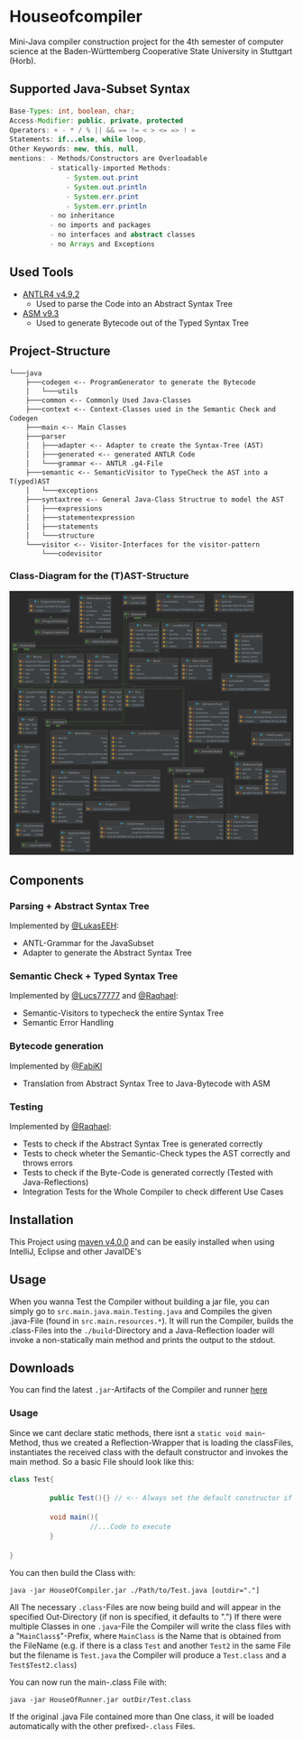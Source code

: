# Houseofcompiler

Mini-Java compiler construction project for the 4th semester of computer science at the Baden-Württemberg Cooperative State University in Stuttgart (Horb).

## Supported Java-Subset Syntax

```java
Base-Types: int, boolean, char;
Access-Modifier: public, private, protected
Operators: + - * / % || && == != < > <= => ! = 
Statements: if...else, while loop, 
Other Keywords: new, this, null, 
mentions: - Methods/Constructors are Overloadable
          - statically-imported Methods: 
              - System.out.print 
              - System.out.println 
              - System.err.print 
              - System.err.println
          - no inheritance 
          - no imports and packages
          - no interfaces and abstract classes
          - no Arrays and Exceptions
```

## Used Tools

* [ANTLR4 v4.9.2](https://www.antlr.org/)
  * Used to parse the Code into an Abstract Syntax Tree
* [ASM v9.3](https://asm.ow2.io/) 
  * Used to generate Bytecode out of the Typed Syntax Tree 

## Project-Structure

```plain
└───java
    ├───codegen <-- ProgramGenerator to generate the Bytecode
    │   └───utils
    ├───common <-- Commonly Used Java-Classes 
    ├───context <-- Context-Classes used in the Semantic Check and Codegen
    ├───main <-- Main Classes
    ├───parser 
    │   ├───adapter <-- Adapter to create the Syntax-Tree (AST)
    │   ├───generated <-- generated ANTLR Code
    │   └───grammar <-- ANTLR .g4-File
    ├───semantic <-- SemanticVisitor to TypeCheck the AST into a T(yped)AST
    │   └───exceptions
    ├───syntaxtree <-- General Java-Class Structrue to model the AST
    │   ├───expressions
    │   ├───statementexpression
    │   ├───statements
    │   └───structure
    └───visitor <-- Visitor-Interfaces for the visitor-pattern
        └───codevisitor 
```
### Class-Diagram for the (T)AST-Structure
![UML-Diagram](https://github.com/DHBW-Inf20/houseofcompiler/blob/main/class_diagram.svg)

## Components

### Parsing + Abstract Syntax Tree

Implemented by [@LukasEEH](https://github.com/LukasEEH):
* ANTL-Grammar for the JavaSubset
* Adapter to generate the Abstract Syntax Tree


### Semantic Check + Typed Syntax Tree

Implemented by [@Lucs77777](https://github.com/Lucs77777) and [@Raqhael](https://github.com/Raqhael):
* Semantic-Visitors to typecheck the entire Syntax Tree
* Semantic Error Handling

### Bytecode generation

Implemented by [@FabiKl](https://github.com/FabiKl)
* Translation from Abstract Syntax Tree to Java-Bytecode with ASM

### Testing 

Implemented by [@Raqhael](https://github.com/Raqhael):
* Tests to check if the Abstract Syntax Tree is generated correctly
* Tests to check wheter the Semantic-Check types the AST correctly and throws errors
* Tests to check if the Byte-Code is generated correctly (Tested with Java-Reflections)
* Integration Tests for the Whole Compiler to check different Use Cases

## Installation

This Project using [maven v4.0.0](https://maven.apache.org/) and can be easily installed when using IntelliJ, Eclipse and other JavaIDE's

## Usage

When you wanna Test the Compiler without building a jar file, you can simply go to `src.main.java.main.Testing.java` and Compiles the given .java-File (found in `src.main.resources.*`). It will run the Compiler, builds the .class-Files into the `./build`-Directory and a Java-Reflection loader will invoke a non-statically main method and prints the output to the stdout.

## Downloads

You can find the latest `.jar`-Artifacts of the Compiler and runner [here](https://github.com/DHBW-Inf20/houseofcompiler/releases)

### Usage

Since we cant declare static methods, there isnt a `static void main`-Method, thus we created a Reflection-Wrapper that is loading the classFiles, instantiates the received class with the default constructor and invokes the main method. So a basic File should look like this:

```java
class Test{

          public Test(){} // <-- Always set the default constructor if you use one with parameters
          
          void main(){
                    //...Code to execute
          }

}
```

You can then build the Class with:
```
java -jar HouseOfCompiler.jar ./Path/to/Test.java [outdir="."]
````

All The necessary `.class`-Files are now being build and will appear in the specified Out-Directory (if non is specified, it defaults to ".")
If there were multiple Classes in one `.java`-File the Compiler will write the class files with a "`MainClass$`"-Prefix, where `MainClass` is the Name that is obtained from the FileName (e.g. if there is a class `Test` and another `Test2` in the same File but the filename is `Test.java` the Compiler will produce a `Test.class` and a `Test$Test2.class`) 

You can now run the main-.class File with:
```
java -jar HouseOfRunner.jar outDir/Test.class
```
If the original .java File contained more than One class, it will be loaded automatically with the other prefixed-`.class` Files.



